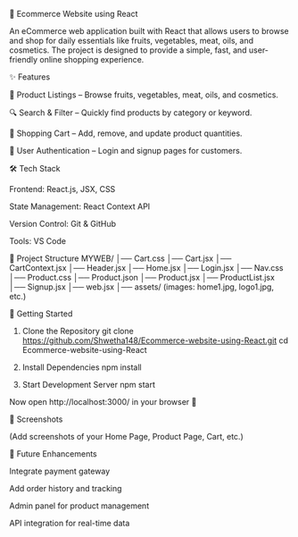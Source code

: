 🛒 Ecommerce Website using React

An eCommerce web application built with React that allows users to browse and shop for daily essentials like fruits, vegetables, meat, oils, and cosmetics. The project is designed to provide a simple, fast, and user-friendly online shopping experience.

✨ Features

🥦 Product Listings – Browse fruits, vegetables, meat, oils, and cosmetics.

🔍 Search & Filter – Quickly find products by category or keyword.

🛒 Shopping Cart – Add, remove, and update product quantities.

👤 User Authentication – Login and signup pages for customers.

🛠️ Tech Stack

Frontend: React.js, JSX, CSS

State Management: React Context API

Version Control: Git & GitHub

Tools: VS Code

📂 Project Structure
MYWEB/
│── Cart.css
│── Cart.jsx
│── CartContext.jsx
│── Header.jsx
│── Home.jsx
│── Login.jsx
│── Nav.css
│── Product.css
│── Product.json
│── Product.jsx
│── ProductList.jsx
│── Signup.jsx
│── web.jsx
│── assets/ (images: home1.jpg, logo1.jpg, etc.)

🚀 Getting Started
1. Clone the Repository
git clone https://github.com/Shwetha148/Ecommerce-website-using-React.git
cd Ecommerce-website-using-React

2. Install Dependencies
npm install

3. Start Development Server
npm start


Now open http://localhost:3000/
 in your browser 🚀

📸 Screenshots

(Add screenshots of your Home Page, Product Page, Cart, etc.)

📌 Future Enhancements

Integrate payment gateway

Add order history and tracking

Admin panel for product management

API integration for real-time data

